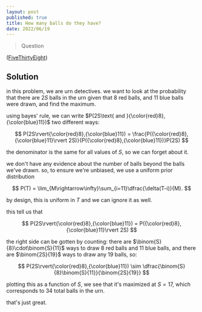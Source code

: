 ```yaml
---
layout: post
published: true
title: How many balls do they have?
date: 2022/06/19
---
```


>Question

<!--more-->

([FiveThirtyEight](URL))

## Solution

in this problem, we are urn detectives. we want to look at the probability that there are $2S$ balls in the urn given that $8$ red balls, and $11$ blue balls were drawn, and find the maximum.

using bayes' rule, we can write $P(2S\text{ and }{\color{red}8},{\color{blue}11})$ two different ways:

$$
  P(2S\rvert{\color{red}8},{\color{blue}11}) = \frac{P({\color{red}8},{\color{blue}11}\rvert 2S)}{P({\color{red}8},{\color{blue}11})}P(2S)
$$

the denominator is the same for all values of $S,$ so we can forget about it.

we don't have any evidence about the number of balls beyond the balls we've drawn. so, to ensure we're unbiased, we use a uniform prior distribution 

$$
  P(T) = \lim_{M\rightarrow\infty}\sum_{i=11}\dfrac{\delta(T-i)}{M}.
$$ 

by design, this is uniform in $T$ and we can ignore it as well.

this tell us that 

$$
  P(2S\rvert{\color{red}8},{\color{blue}11}) = P({\color{red}8},{\color{blue}11}\rvert 2S)
$$

the right side can be gotten by counting: there are $\binom{S}{8}\cdot\binom{S}{11}$ ways to draw $8$ red balls and $11$ blue balls, and there are $\binom{2S}{19}$ ways to draw any $19$ balls, so:

$$
  P(2S\rvert{\color{red}8},{\color{blue}11}) \sim \dfrac{\binom{S}{8}\binom{S}{11}}{\binom{2S}{19}}
$$

plotting this as a function of $S,$ we see that it's maximized at $S=17,$ which corresponds to $34$ total balls in the urn.

that's just great. 

<br>
